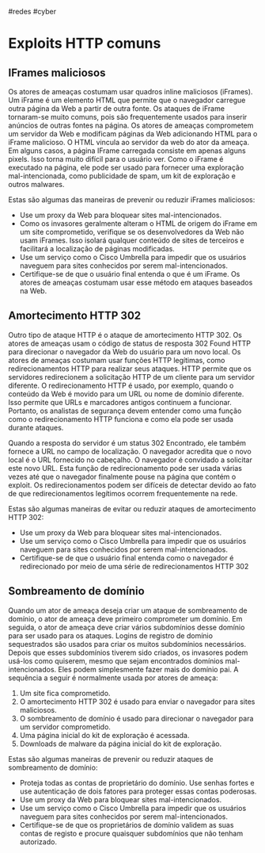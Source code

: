 #redes #cyber 

# Exploits HTTP comuns

## IFrames maliciosos

Os atores de ameaças costumam usar quadros inline maliciosos (iFrames). Um iFrame é um elemento HTML que permite que o navegador carregue outra página da Web a partir de outra fonte. Os ataques de iFrame tornaram-se muito comuns, pois são frequentemente usados para inserir anúncios de outras fontes na página. Os atores de ameaças comprometem um servidor da Web e modificam páginas da Web adicionando HTML para o iFrame malicioso. O HTML vincula ao servidor da web do ator da ameaça. Em alguns casos, a página IFrame carregada consiste em apenas alguns pixels. Isso torna muito difícil para o usuário ver. Como o iFrame é executado na página, ele pode ser usado para fornecer uma exploração mal-intencionada, como publicidade de spam, um kit de exploração e outros malwares.

Estas são algumas das maneiras de prevenir ou reduzir iFrames maliciosos:

- Use um proxy da Web para bloquear sites mal-intencionados.
- Como os invasores geralmente alteram o HTML de origem do iFrame em um site comprometido, verifique se os desenvolvedores da Web não usam iFrames. Isso isolará qualquer conteúdo de sites de terceiros e facilitará a localização de páginas modificadas.
- Use um serviço como o Cisco Umbrella para impedir que os usuários naveguem para sites conhecidos por serem mal-intencionados.
- Certifique-se de que o usuário final entenda o que é um iFrame. Os atores de ameaças costumam usar esse método em ataques baseados na Web.

## Amortecimento HTTP 302

Outro tipo de ataque HTTP é o ataque de amortecimento HTTP 302. Os atores de ameaças usam o código de status de resposta 302 Found HTTP para direcionar o navegador da Web do usuário para um novo local. Os atores de ameaças costumam usar funções HTTP legítimas, como redirecionamentos HTTP para realizar seus ataques. HTTP permite que os servidores redirecionem a solicitação HTTP de um cliente para um servidor diferente. O redirecionamento HTTP é usado, por exemplo, quando o conteúdo da Web é movido para um URL ou nome de domínio diferente. Isso permite que URLs e marcadores antigos continuem a funcionar. Portanto, os analistas de segurança devem entender como uma função como o redirecionamento HTTP funciona e como ela pode ser usada durante ataques.

Quando a resposta do servidor é um status 302 Encontrado, ele também fornece a URL no campo de localização. O navegador acredita que o novo local é o URL fornecido no cabeçalho. O navegador é convidado a solicitar este novo URL. Esta função de redirecionamento pode ser usada várias vezes até que o navegador finalmente pouse na página que contém o exploit. Os redirecionamentos podem ser difíceis de detectar devido ao fato de que redirecionamentos legítimos ocorrem frequentemente na rede.

Estas são algumas maneiras de evitar ou reduzir ataques de amortecimento HTTP 302:

- Use um proxy da Web para bloquear sites mal-intencionados.
- Use um serviço como o Cisco Umbrella para impedir que os usuários naveguem para sites conhecidos por serem mal-intencionados.
- Certifique-se de que o usuário final entenda como o navegador é redirecionado por meio de uma série de redirecionamentos HTTP 302

## Sombreamento de domínio

Quando um ator de ameaça deseja criar um ataque de sombreamento de domínio, o ator de ameaça deve primeiro comprometer um domínio. Em seguida, o ator de ameaça deve criar vários subdomínios desse domínio para ser usado para os ataques. Logins de registro de domínio sequestrados são usados para criar os muitos subdomínios necessários. Depois que esses subdomínios tiverem sido criados, os invasores podem usá-los como quiserem, mesmo que sejam encontrados domínios mal-intencionados. Eles podem simplesmente fazer mais do domínio pai. A sequência a seguir é normalmente usada por atores de ameaça:

1. Um site fica comprometido.
2. O amortecimento HTTP 302 é usado para enviar o navegador para sites maliciosos.
3. O sombreamento de domínio é usado para direcionar o navegador para um servidor comprometido.
4. Uma página inicial do kit de exploração é acessada.
5. Downloads de malware da página inicial do kit de exploração.

Estas são algumas maneiras de prevenir ou reduzir ataques de sombreamento de domínio:

- Proteja todas as contas de proprietário do domínio. Use senhas fortes e use autenticação de dois fatores para proteger essas contas poderosas.
- Use um proxy da Web para bloquear sites mal-intencionados.
- Use um serviço como o Cisco Umbrella para impedir que os usuários naveguem para sites conhecidos por serem mal-intencionados.
- Certifique-se de que os proprietários de domínio validem as suas contas de registo e procure quaisquer subdomínios que não tenham autorizado.
























